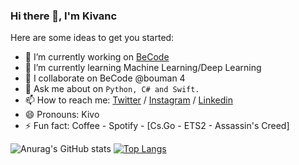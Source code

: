### Hi there 👋, I'm Kivanc

<!--
**kivancgunduz/kivancgunduz** is a ✨ _special_ ✨ repository because its `README.md` (this file) appears on your GitHub profile.
-->
Here are some ideas to get you started:

- 🔭 I’m currently working on [BeCode](https://becode.org/)
- 🌱 I’m currently learning Machine Learning/Deep Learning
- 👯 I collaborate on BeCode @bouman 4
- 💬 Ask me about on `Python, C# and Swift.` 
- 📫 How to reach me: [Twitter](https://twitter.com/ghostInfLoop) / [Instagram](https://www.instagram.com/ghostinfloop) / [Linkedin](https://www.linkedin.com/in/kivancgunduz35/)
- 😄 Pronouns: Kivo
- ⚡ Fun fact: Coffee - Spotify - [Cs.Go - ETS2 - Assassin's Creed]





![Anurag's GitHub stats]()       [![Top Langs](https://github-readme-stats.vercel.app/api/top-langs/?username=kivancgunduz)](https://github.com/anuraghazra/github-readme-stats)
